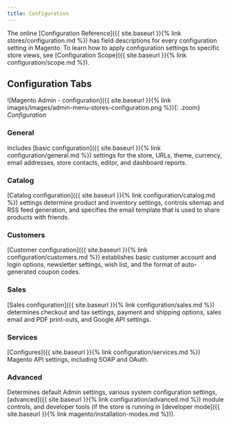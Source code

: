 ```yaml
---
title: Configuration
---
```


The online [Configuration Reference]({{ site.baseurl }}{% link stores/configuration.md %}) has field descriptions for every configuration setting in Magento. To learn how to apply configuration settings to specific store views, see [Configuration Scope]({{ site.baseurl }}{% link configuration/scope.md %}).

## Configuration Tabs

![Magento Admin - configuration]({{ site.baseurl }}{% link images/images/admin-menu-stores-configuration.png %}){: .zoom}
_Configuration_

### General

Includes [basic configuration]({{ site.baseurl }}{% link configuration/general.md %}) settings for the store, URLs, theme, currency, email addresses, store contacts, editor, and dashboard reports.

### Catalog

[Catalog configuration]({{ site.baseurl }}{% link configuration/catalog.md %}) settings determine product and inventory settings, controls sitemap and RSS feed generation, and specifies the email template that is used to share products with friends.

### Customers

[Customer configuration]({{ site.baseurl }}{% link configuration/customers.md %}) establishes basic customer account and login options, newsletter settings, wish list, and the format of auto-generated coupon codes.

### Sales

[Sales configuration]({{ site.baseurl }}{% link configuration/sales.md %}) determines checkout and tax settings, payment and shipping options, sales email and PDF print-outs, and Google API settings.

### Services

[Configures]({{ site.baseurl }}{% link configuration/services.md %}) Magento API settings, including SOAP and OAuth.

### Advanced

Determines default Admin settings, various system configuration settings, [advanced]({{ site.baseurl }}{% link configuration/advanced.md %}) module controls, and developer tools (if the store is running in [developer mode]({{ site.baseurl }}{% link magento/installation-modes.md %})).
